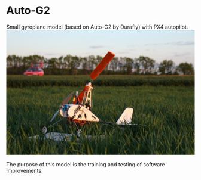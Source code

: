 # Auto-G2
Small gyroplane model (based on Auto-G2 by Durafly) with PX4 autopilot.
![](doc/img/Auto-G2.jpg)

The purpose of this model is the training and testing of software improvements. 


